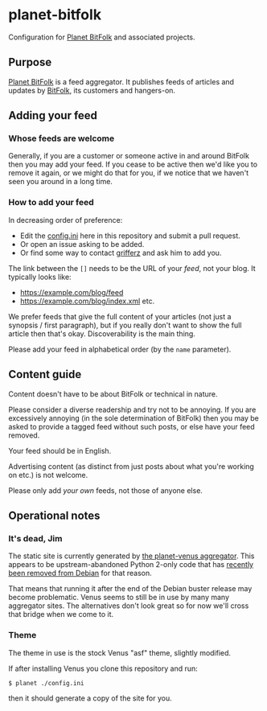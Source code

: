 # planet-bitfolk
Configuration for [Planet BitFolk](https://planet.bitfolk.com/) and associated
projects.

## Purpose
[Planet BitFolk](https://planet.bitfolk.com/) is a feed aggregator. It
publishes feeds of articles and updates by [BitFolk](https://bitfolk.com/), its
customers and hangers-on.

## Adding your feed

### Whose feeds are welcome
Generally, if you are a customer or someone active in and around BitFolk then
you may add your feed. If you cease to be active then we'd like you to remove
it again, or we might do that for you, if we notice that we haven't seen you
around in a long time.

### How to add your feed
In decreasing order of preference:
* Edit the
  [config.ini](https://github.com/bitfolk/planet-bitfolk/blob/main/config.ini)
  here in this repository and submit a pull request.
* Or open an issue asking to be added.
* Or find some way to contact [grifferz](https://github.com/grifferz) and ask
  him to add you.

The link between the `[]` needs to be the URL of your *feed*, not your blog. It
typically looks like:
* https://example.com/blog/feed
* https://example.com/blog/index.xml
etc.

We prefer feeds that give the full content of your articles (not just a
synopsis / first paragraph), but if you really don't want to show the full
article then that's okay. Discoverability is the main thing.

Please add your feed in alphabetical order (by the `name` parameter).

## Content guide
Content doesn't have to be about BitFolk or technical in nature.

Please consider a diverse readership and try not to be annoying. If you are
excessively annoying (in the sole determination of BitFolk) then you may be
asked to provide a tagged feed without such posts, or else have your feed
removed.

Your feed should be in English.

Advertising content (as distinct from just posts about what you're working on
etc.) is not welcome.

Please only add *your own* feeds, not those of anyone else.

## Operational notes
### It's dead, Jim
The static site is currently generated by [the planet-venus
aggregator](https://github.com/rubys/venus). This appears to be
upstream-abandoned Python 2-only code that has [recently been removed from
Debian](https://bugs.debian.org/cgi-bin/bugreport.cgi?bug=940982) for that
reason.

That means that running it after the end of the Debian buster release may
become problematic. Venus seems to still be in use by many many aggregator
sites. The alternatives don't look great so for now we'll cross that bridge
when we come to it.

### Theme
The theme in use is the stock Venus "asf" theme, slightly modified.

If after installing Venus you clone this repository and run:

```
$ planet ./config.ini
```

then it should generate a copy of the site for you.
